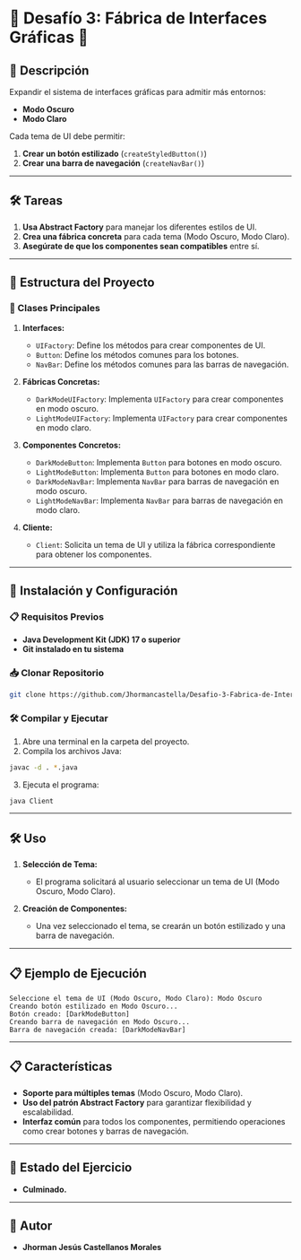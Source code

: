 # 🎯 Desafío 3: Fábrica de Interfaces Gráficas 🎨

## 📌 Descripción

Expandir el sistema de interfaces gráficas para admitir más entornos:

- **Modo Oscuro**
- **Modo Claro**

Cada tema de UI debe permitir:

1. **Crear un botón estilizado** (`createStyledButton()`)
2. **Crear una barra de navegación** (`createNavBar()`)

---

## 🛠️ Tareas

1. **Usa Abstract Factory** para manejar los diferentes estilos de UI.
2. **Crea una fábrica concreta** para cada tema (Modo Oscuro, Modo Claro).
3. **Asegúrate de que los componentes sean compatibles** entre sí.

---

## 🚀 Estructura del Proyecto

### 📂 Clases Principales

1. **Interfaces:**
   - `UIFactory`: Define los métodos para crear componentes de UI.
   - `Button`: Define los métodos comunes para los botones.
   - `NavBar`: Define los métodos comunes para las barras de navegación.

2. **Fábricas Concretas:**
   - `DarkModeUIFactory`: Implementa `UIFactory` para crear componentes en modo oscuro.
   - `LightModeUIFactory`: Implementa `UIFactory` para crear componentes en modo claro.

3. **Componentes Concretos:**
   - `DarkModeButton`: Implementa `Button` para botones en modo oscuro.
   - `LightModeButton`: Implementa `Button` para botones en modo claro.
   - `DarkModeNavBar`: Implementa `NavBar` para barras de navegación en modo oscuro.
   - `LightModeNavBar`: Implementa `NavBar` para barras de navegación en modo claro.

4. **Cliente:**
   - `Client`: Solicita un tema de UI y utiliza la fábrica correspondiente para obtener los componentes.

---

## 🚀 Instalación y Configuración

### 📋 Requisitos Previos

- **Java Development Kit (JDK) 17 o superior**
- **Git instalado en tu sistema**

### 📥 Clonar Repositorio

```bash
git clone https://github.com/Jhormancastella/Desafio-3-Fabrica-de-Interfaces-Graficas.git
```

### 🛠️ Compilar y Ejecutar

1. Abre una terminal en la carpeta del proyecto.
2. Compila los archivos Java:

```bash
javac -d . *.java
```

3. Ejecuta el programa:

```bash
java Client
```

---

## 🛠️ Uso

1. **Selección de Tema:**
   - El programa solicitará al usuario seleccionar un tema de UI (Modo Oscuro, Modo Claro).

2. **Creación de Componentes:**
   - Una vez seleccionado el tema, se crearán un botón estilizado y una barra de navegación.

---

## 📋 Ejemplo de Ejecución

```plaintext
Seleccione el tema de UI (Modo Oscuro, Modo Claro): Modo Oscuro
Creando botón estilizado en Modo Oscuro...
Botón creado: [DarkModeButton]
Creando barra de navegación en Modo Oscuro...
Barra de navegación creada: [DarkModeNavBar]
```

---

## 📋 Características

- **Soporte para múltiples temas** (Modo Oscuro, Modo Claro).
- **Uso del patrón Abstract Factory** para garantizar flexibilidad y escalabilidad.
- **Interfaz común** para todos los componentes, permitiendo operaciones como crear botones y barras de navegación.

---

## 🚨 Estado del Ejercicio

- **Culminado.**

---

## 👤 Autor

- **Jhorman Jesús Castellanos Morales**